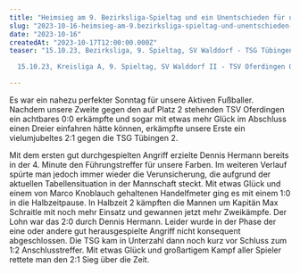 ```yaml
---
title: "Heimsieg am 9. Bezirksliga-Spieltag und ein Unentschieden für unsere Zweite"
slug: "2023-10-16-heimsieg-am-9.bezirksliga-spieltag-und-unentschieden-fuer-die-zweite"
date: "2023-10-16"
createdAt: "2023-10-17T12:00:00.000Z"
teaser: "15.10.23, Bezirksliga, 9. Spieltag, SV Walddorf - TSG Tübingen II 2:1 (1:0)

  15.10.23, Kreisliga A, 9. Spieltag, SV Walddorf II - TSV Oferdingen 0:0"

---
```

Es war ein nahezu perfekter Sonntag für unsere Aktiven Fußballer. Nachdem unsere Zweite gegen den auf Platz 2 stehenden TSV Oferdingen ein achtbares 0:0 erkämpfte und sogar mit etwas mehr Glück im Abschluss einen Dreier einfahren hätte können, erkämpfte unsere Erste ein vielumjubeltes 2:1 gegen die TSG Tübingen 2.

Mit dem ersten gut durchgespielten Angriff erzielte Dennis Hermann bereits in der 4. Minute den Führungstreffer für unsere Farben. Im weiteren Verlauf spürte man jedoch immer wieder die Verunsicherung, die aufgrund der aktuellen Tabellensituation in der Mannschaft steckt. Mit etwas Glück und einem von Marco Knoblauch gehaltenen Handelfmeter ging es mit einem 1:0 in die Halbzeitpause. In Halbzeit 2 kämpften die Mannen um Kapitän Max Schraitle mit noch mehr Einsatz und gewannen jetzt mehr Zweikämpfe. Der Lohn war das 2:0 durch Dennis Hermann. Leider wurde in der Phase der eine oder andere gut herausgespielte Angriff nicht konsequent abgeschlossen. Die TSG kam in Unterzahl dann noch kurz vor Schluss zum 1:2 Anschlusstreffer. Mit etwas Glück und großartigem Kampf aller Spieler rettete man den 2:1 Sieg über die Zeit.
